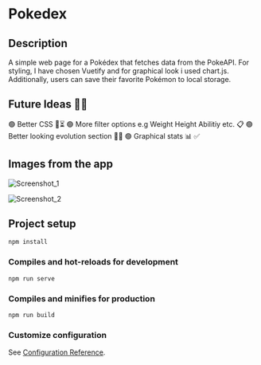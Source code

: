 # Pokedex
## Description
A simple web page for a Pokédex that fetches data from the PokeAPI. For styling, I have chosen Vuetify and for graphical look i used chart.js. Additionally, users can save their favorite Pokémon to local storage.
## Future Ideas 🚀🚀
🟢 Better CSS 🤩⏳
🟢 More filter options e.g Weight Height Abilitiy etc. 📋
🟢 Better looking evolution section 👍🏻
🟢 Graphical stats 📊 ✅

## Images from the app

![Screenshot_1](https://github.com/volkanick53/pokedex/assets/71593035/a395ee19-c10d-4967-a216-1cb0979df2f5)

![Screenshot_2](https://github.com/volkanick53/pokedex/assets/71593035/7ce4881b-8608-4ae1-bc0c-3da82b972e42)



## Project setup
```
npm install
```

### Compiles and hot-reloads for development
```
npm run serve
```

### Compiles and minifies for production
```
npm run build
```

### Customize configuration
See [Configuration Reference](https://cli.vuejs.org/config/).
